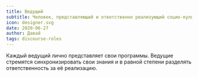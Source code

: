 ```yaml
---
title: Ведущий
subtitle: Человек, представляющий и ответственно реализующий социо-культурную программу.
icon: designer.svg
date: 2020-06-27
author: Давай
tags: discourse-roles
---
```


Каждый ведущий лично представляет свои программы. Ведущие стремятся синхронизировать свои знания и в равной степени разделять ответственность за её реализацию.
